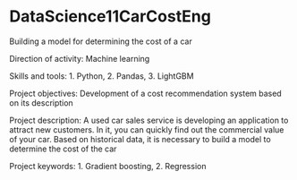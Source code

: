 # DataScience11CarCostEng

Building a model for determining the cost of a car

Direction of activity: Machine learning

Skills and tools: 1. Python, 2. Pandas, 3. LightGBM

Project objectives: Development of a cost recommendation system based on its description

Project description: A used car sales service is developing an application to attract new customers. In it, you can quickly find out the commercial value of your car. Based on historical data, it is necessary to build a model to determine the cost of the car

Project keywords: 1. Gradient boosting, 2. Regression
